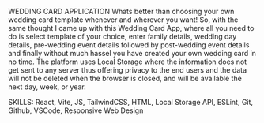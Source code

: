 WEDDING CARD APPLICATION
Whats better than choosing your own wedding card template
whenever and wherever you want! So, with the same thought I came up with this Wedding Card App,
where all you need to do is select template of your choice, enter family details, wedding day details,
pre-wedding event details followed by post-wedding event details and finally without much hassel you
have created your own wedding card in no time. The platform uses Local Storage where the information does not get sent to any server thus offering privacy to the end users and the data will not be deleted when the browser is closed, and will be available the next day, week, or year.

SKILLS: React, Vite, JS, TailwindCSS, HTML, Local Storage API, ESLint, Git, Github, VSCode, Responsive Web Design
